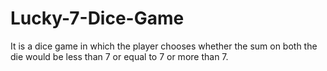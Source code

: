# Lucky-7-Dice-Game
It is a dice game in which the player chooses whether the sum on both the die would be less than 7 or equal to 7 or more than 7.
